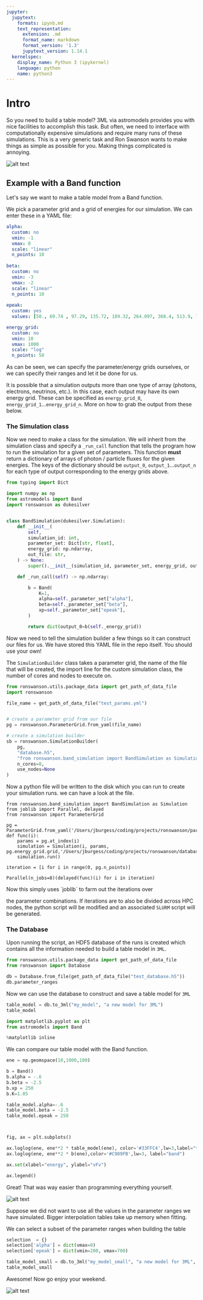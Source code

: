 ```yaml
---
jupyter:
  jupytext:
    formats: ipynb,md
    text_representation:
      extension: .md
      format_name: markdown
      format_version: '1.3'
      jupytext_version: 1.14.1
  kernelspec:
    display_name: Python 3 (ipykernel)
    language: python
    name: python3
---
```


# Intro

So you need to build a table model? 3ML via astromodels provides you with nice
facilities to accomplish this task. But often, we need to interface with
computationally expensive simulations and require many runs of these
simulations. This is a very generic task and Ron Swanson wants to make things as
simple as possible for you. Making things complicated is annoying.

![alt text](https://raw.githubusercontent.com/grburgess/ronswanson/master/docs/media/mad.jpg)


## Example with a Band function

Let's say we want to make a table model from a Band function.

We pick a parameter grid and a grid of energies for our simulation. We can enter
these in a YAML file:

```yaml
alpha:
  custom: no
  vmin: -1
  vmax: 0
  scale: "linear"
  n_points: 10
  
beta:
  custom: no
  vmin: -3
  vmax: -2
  scale: "linear"
  n_points: 10
  
epeak:
  custom: yes
  values: [50., 69.74 , 97.29, 135.72, 189.32, 264.097, 368.4, 513.9, 716.87, 1000.]

energy_grid:
  custom: no
  vmin: 10
  vmax: 1000
  scale: "log"
  n_points: 50


```

As can be seen, we can specify the parameter/energy grids ourselves, or we can
specify their ranges and let it be done for us.

It is possible that a simulation outputs more than one type of array (photons,
electrons, neutrinos, etc.). In this case, each output may have its own energy
grid. These can be specified as ```energy_grid_0```,
```energy_grid_1```...```energy_grid_n```. More on how to grab the output from
these below.





### The Simulation class

Now we need to make a class for the simulation. We will inherit from the
simulation class and specify a `_run_call` function that tells the program how
to run the simulation for a given set of parameters. This function **must**
return a dictionary of arrays of photon / particle fluxes for the given
energies. The keys of the dictionary should be ```output_0```,
```output_1```...```output_n``` for each type of output corresponding to the
energy grids above.



```python
from typing import Dict

import numpy as np
from astromodels import Band
import ronswanson as dukesilver


class BandSimulation(dukesilver.Simulation):
    def __init__(
        self,
        simulation_id: int,
        parameter_set: Dict[str, float],
        energy_grid: np.ndarray,
        out_file: str,
    ) -> None:
        super().__init__(simulation_id, parameter_set, energy_grid, out_file)

    def _run_call(self) -> np.ndarray:

        b = Band(
            K=1,
            alpha=self._parameter_set["alpha"],
            beta=self._parameter_set["beta"],
            xp=self._parameter_set["epeak"],
        )

        return dict(output_0=b(self._energy_grid))

```

Now we need to tell the simulation builder a few things so it can construct our
files for us. We have stored this YAML file in the repo itself. You should use
your own!

The `SimulationBuilder` class takes a parameter grid, the name of the file that
will be created, the import line for the custom simulation class, the number of
cores and nodes to execute on.

```python
from ronswanson.utils.package_data import get_path_of_data_file
import ronswanson

file_name = get_path_of_data_file("test_params.yml")


# create a parameter grid from our file
pg = ronswanson.ParameterGrid.from_yaml(file_name)

# create a simulation builder
sb = ronswanson.SimulationBuilder(
    pg,
    "database.h5",
    "from ronswanson.band_simulation import BandSimulation as Simulation",
    n_cores=8,
    use_nodes=None
)
```

Now a python file will be written to the disk which you can run to create your
simulation runs. we can have a look at the file.

```
from ronswanson.band_simulation import BandSimulation as Simulation
from joblib import Parallel, delayed
from ronswanson import ParameterGrid

pg = ParameterGrid.from_yaml('/Users/jburgess/coding/projects/ronswanson/parameters.yml')
def func(i):
	params = pg.at_index(i)
	simulation = Simulation(i, params, pg.energy_grid.grid,'/Users/jburgess/coding/projects/ronswanson/database.h5')
	simulation.run()

iteration = [i for i in range(0, pg.n_points)]

Parallel(n_jobs=8)(delayed(func)(i) for i in iteration)

```

<!-- #region --> Now this simply uses `joblib` to farm out the iterations over
the parameter combinations. If iterations are to also be divided across HPC
nodes, the python script will be modified and an associated `SLURM` script will
be generated.


### The Database



Upon running the script, an HDF5 database of the runs is created which contains
all the information needed to build a table model in `3ML`.  <!-- #endregion -->

```python
from ronswanson.utils.package_data import get_path_of_data_file
from ronswanson import Database

```

```python
db = Database.from_file(get_path_of_data_file("test_database.h5"))
db.parameter_ranges
```

Now we can use the database to construct and save a table model for `3ML`

```python
table_model = db.to_3ml("my_model", "a new model for 3ML")
table_model
```

```python
import matplotlib.pyplot as plt
from astromodels import Band

%matplotlib inline
```

We can compare our table model with the Band function.

```python
ene = np.geomspace(10,1000,100)

b = Band()
b.alpha = -.6
b.beta = -2.5
b.xp = 250
b.K=1.05

table_model.alpha=-.6
table_model.beta = -2.5
table_model.epeak = 250



fig, ax = plt.subplots()

ax.loglog(ene, ene**2 * table_model(ene), color='#33FFC4',lw=3,label="table")
ax.loglog(ene, ene**2 * b(ene),color='#C989FB',lw=3, label="band")

ax.set(xlabel="energy", ylabel="vFv")

ax.legend()

```

<!-- #region -->
Great! That was way easier than programming everything yourself.

![alt text](https://raw.githubusercontent.com/grburgess/ronswanson/master/docs/media/happy.jpeg)


Suppose we did not want to use all the values in the parameter ranges we have simulated. Bigger interpolation tables take up memory when fitting. 

We can select a subset of the parameter ranges when building the table
<!-- #endregion -->

```python
selection  = {}
selection['alpha'] = dict(vmax=0)
selection['epeak'] = dict(vmin=200, vmax=700)

table_model_small = db.to_3ml("my_model_small", "a new model for 3ML", **selection)
table_model_small
```

Awesome! Now go enjoy your weekend.

![alt text](https://raw.githubusercontent.com/grburgess/ronswanson/master/docs/media/enjoy.jpg)

```python

```
